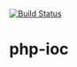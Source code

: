 [![Build Status](https://travis-ci.org/LordMonoxide/php-ioc.svg?branch=master)](https://travis-ci.org/LordMonoxide/php-ioc)

# php-ioc
